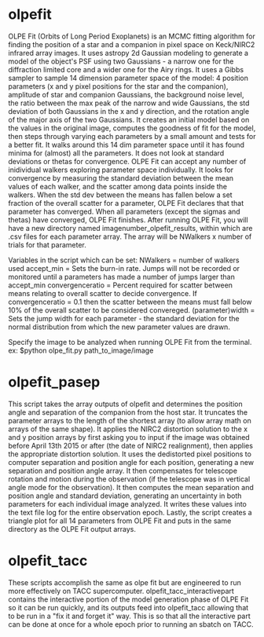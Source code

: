 # olpefit
OLPE Fit (Orbits of Long Period Exoplanets) is an MCMC fitting algorithm for finding the position of a star and a companion in pixel space on Keck/NIRC2 infrared array images.  It uses astropy 2d Gaussian modeling to generate a model of the object's PSF using two Gaussians - a narrow one for the diffraction limited core and a wider one for the Airy rings.  It uses a Gibbs sampler to sample 14 dimension parameter space of the model: 4 position parameters (x and y pixel positions for the star and the companion), amplitude of star and companion Gaussians, the background noise level, the ratio between the max peak of the narrow and wide Gaussians, the std deviation of both Gaussians in the x and y direction, and the rotation angle of the major axis of the two Gaussians.  It creates an initial model based on the values in the original image, computes the goodness of fit for the model, then steps through varying each parameters by a small amount and tests for a better fit.  It walks around this 14 dim parameter space until it has found minima for (almost) all the parameters.  It does not look at standard deviations or thetas for convergence.
OLPE Fit can accept any number of inidividual walkers exploring parameter space individually.  It looks for convergence by measuring the standard deviation between the mean values of each walker, and the scatter among data points inside the walkers.  When the std dev between the means has fallen below a set fraction of the overall scatter for a parameter, OLPE Fit declares that that parameter has converged.  When all parameters (except the sigmas and thetas) have converged, OLPE Fit finishes.
After running OLPE Fit, you will have a new directory named imagenumber_olpefit_results, within which are .csv files for each parameter array.  The array will be NWalkers x number of trials for that parameter.

Variables in the script which can be set:
NWalkers = number of walkers used
accept_min = Sets the burn-in rate.  Jumps will not be recorded or monitored until a parameters has made a number of jumps larger than accept_min
convergenceratio = Percent required for scatter between means relating to overall scatter to decide convergence.  If convergenceratio = 0.1 then the scatter between the means must fall below 10% of the overall scatter to be considered convereged.
(parameter)width = Sets the jump width for each parameter - the standard deviation for the normal distribution from which the new parameter values are drawn.

Specify the image to be analyzed when running OLPE Fit from the terminal.  ex: $python olpe_fit.py path_to_image/image


# olpefit_pasep
This script takes the array outputs of olpefit and determines the position angle and separation of the companion from the host star.  It truncates the parameter arrays to the length of the shortest array (to allow array math on arrays of the same shape).  It applies the NIRC2 distortion solution to the x and y position arrays by first asking you to input if the image was obtained before April 13th 2015 or after (the date of NIRC2 realignment), then applies the appropriate distortion solution.  It uses the dedistorted pixel positions to computer separation and position angle for each position, generating a new separation and position angle array.  It then compensates for telescope rotation and motion during the observation (if the telescope was in vertical angle mode for the observation).  It then computes the mean separation and position angle and standard deviation, generating an uncertainty in both parameters for each individual image analyzed.  It writes these values into the text file log for the entire observation epoch.  Lastly, the script creates a triangle plot for all 14 parameters from OLPE Fit and puts in the same directory as the OLPE Fit output arrays.

# olpefit_tacc
These scripts accomplish the same as olpe fit but are engineered to run more effectively on TACC supercomputer. olpefit_tacc_interactivepart contains the interactive portion of the model generation phase of OLPE Fit so it can be run quickly, and its outputs feed into olpefit_tacc allowing that to be run in a "fix it and forget it" way.  This is so that all the interactive part can be done at once for a whole epoch prior to running an sbatch on TACC.

